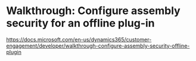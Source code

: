 # Walkthrough: Configure assembly security for an offline plug-in

https://docs.microsoft.com/en-us/dynamics365/customer-engagement/developer/walkthrough-configure-assembly-security-offline-plugin
